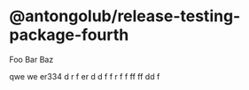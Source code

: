 # @antongolub/release-testing-package-fourth

Foo Bar Baz

qwe we er334 d r f er d d f f r f f ff  ff dd f
